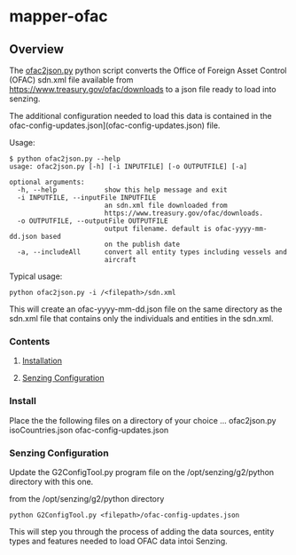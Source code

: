 # mapper-ofac

## Overview

The [ofac2json.py](ofac2json.py) python script converts the Office of Foreign Asset Control (OFAC)
sdn.xml file available from https://www.treasury.gov/ofac/downloads to a json file ready to load into 
senzing. 

The additional configuration needed to load this data is contained in the ofac-config-updates.json](ofac-config-updates.json) file.


Usage:
```console
$ python ofac2json.py --help
usage: ofac2json.py [-h] [-i INPUTFILE] [-o OUTPUTFILE] [-a]

optional arguments:
  -h, --help            show this help message and exit
  -i INPUTFILE, --inputFile INPUTFILE
                        an sdn.xml file downloaded from
                        https://www.treasury.gov/ofac/downloads.
  -o OUTPUTFILE, --outputFile OUTPUTFILE
                        output filename. default is ofac-yyyy-mm-dd.json based
                        on the publish date
  -a, --includeAll      convert all entity types including vessels and
                        aircraft
```

Typical usage:
```console
python ofac2json.py -i /<filepath>/sdn.xml
```
This will create an ofac-yyyy-mm-dd.json file on the same directory as the sdn.xml file that contains only the 
individuals and entities in the sdn.xml.

### Contents

1. [Installation](#installation)

2. [Senzing Configuration](#senzing-configuration)

### Install

Place the the following files on a directory of your choice ...
    ofac2json.py
    isoCountries.json
    ofac-config-updates.json

### Senzing Configuration

Update the G2ConfigTool.py program file on the /opt/senzing/g2/python directory with this one. 

from the /opt/senzing/g2/python directory
```console
python G2ConfigTool.py <filepath>/ofac-config-updates.json
```
This will step you through the process of adding the data sources, entity types and features needed to load OFAC data intoi Senzing.

